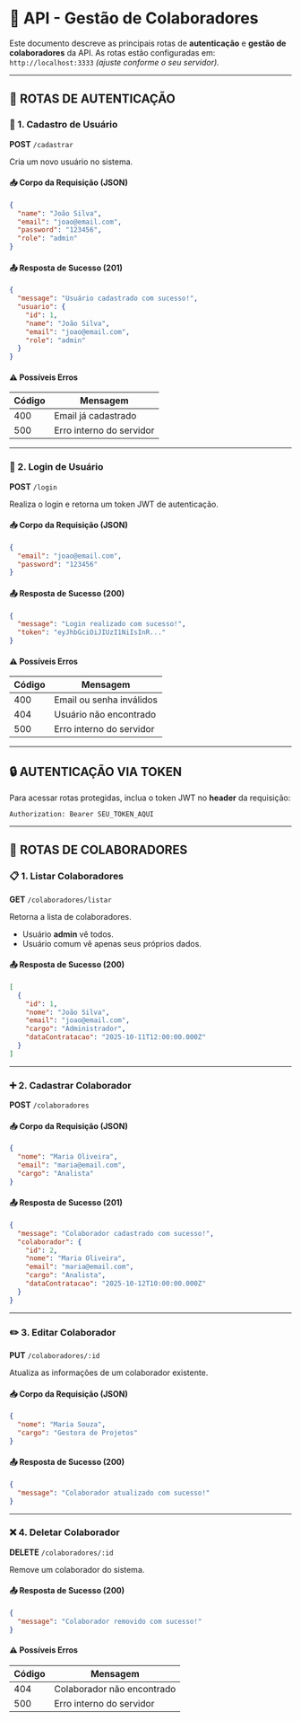 # 📘 API - Gestão de Colaboradores

Este documento descreve as principais rotas de **autenticação** e **gestão de colaboradores** da API.
As rotas estão configuradas em:
`http://localhost:3333` *(ajuste conforme o seu servidor).*

---

## 🔐 ROTAS DE AUTENTICAÇÃO

### 🧾 1. Cadastro de Usuário

**POST** `/cadastrar`

Cria um novo usuário no sistema.

#### 📥 Corpo da Requisição (JSON)

```json
{
  "name": "João Silva",
  "email": "joao@email.com",
  "password": "123456",
  "role": "admin"
}
```

#### 📤 Resposta de Sucesso (201)

```json
{
  "message": "Usuário cadastrado com sucesso!",
  "usuario": {
    "id": 1,
    "name": "João Silva",
    "email": "joao@email.com",
    "role": "admin"
  }
}
```

#### ⚠️ Possíveis Erros

| Código | Mensagem                 |
| ------ | ------------------------ |
| 400    | Email já cadastrado      |
| 500    | Erro interno do servidor |

---

### 🔑 2. Login de Usuário

**POST** `/login`

Realiza o login e retorna um token JWT de autenticação.

#### 📥 Corpo da Requisição (JSON)

```json
{
  "email": "joao@email.com",
  "password": "123456"
}
```

#### 📤 Resposta de Sucesso (200)

```json
{
  "message": "Login realizado com sucesso!",
  "token": "eyJhbGciOiJIUzI1NiIsInR..."
}
```

#### ⚠️ Possíveis Erros

| Código | Mensagem                 |
| ------ | ------------------------ |
| 400    | Email ou senha inválidos |
| 404    | Usuário não encontrado   |
| 500    | Erro interno do servidor |

---

## 🔒 AUTENTICAÇÃO VIA TOKEN

Para acessar rotas protegidas, inclua o token JWT no **header** da requisição:

```
Authorization: Bearer SEU_TOKEN_AQUI
```

---

## 👥 ROTAS DE COLABORADORES

### 📋 1. Listar Colaboradores

**GET** `/colaboradores/listar`

Retorna a lista de colaboradores.

* Usuário **admin** vê todos.
* Usuário comum vê apenas seus próprios dados.

#### 📤 Resposta de Sucesso (200)

```json
[
  {
    "id": 1,
    "nome": "João Silva",
    "email": "joao@email.com",
    "cargo": "Administrador",
    "dataContratacao": "2025-10-11T12:00:00.000Z"
  }
]
```

---

### ➕ 2. Cadastrar Colaborador

**POST** `/colaboradores`

#### 📥 Corpo da Requisição (JSON)

```json
{
  "nome": "Maria Oliveira",
  "email": "maria@email.com",
  "cargo": "Analista"
}
```

#### 📤 Resposta de Sucesso (201)

```json
{
  "message": "Colaborador cadastrado com sucesso!",
  "colaborador": {
    "id": 2,
    "nome": "Maria Oliveira",
    "email": "maria@email.com",
    "cargo": "Analista",
    "dataContratacao": "2025-10-12T10:00:00.000Z"
  }
}
```

---

### ✏️ 3. Editar Colaborador

**PUT** `/colaboradores/:id`

Atualiza as informações de um colaborador existente.

#### 📥 Corpo da Requisição (JSON)

```json
{
  "nome": "Maria Souza",
  "cargo": "Gestora de Projetos"
}
```

#### 📤 Resposta de Sucesso (200)

```json
{
  "message": "Colaborador atualizado com sucesso!"
}
```

---

### ❌ 4. Deletar Colaborador

**DELETE** `/colaboradores/:id`

Remove um colaborador do sistema.

#### 📤 Resposta de Sucesso (200)

```json
{
  "message": "Colaborador removido com sucesso!"
}
```

#### ⚠️ Possíveis Erros

| Código | Mensagem                   |
| ------ | -------------------------- |
| 404    | Colaborador não encontrado |
| 500    | Erro interno do servidor   |
